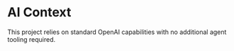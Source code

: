 # AI Context

This project relies on standard OpenAI capabilities with no additional agent tooling required.
